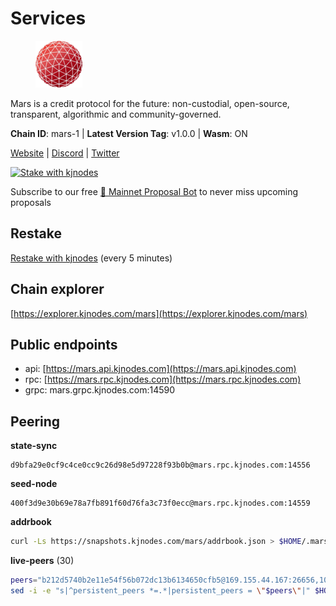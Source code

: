 # Services

<figure><img src="https://raw.githubusercontent.com/kj89/cosmos-images/main/logos/mars.png" alt=""><figcaption></figcaption></figure>

Mars is a credit protocol for the future: non-custodial,  open-source, transparent, algorithmic and community-governed.

**Chain ID**: mars-1 | **Latest Version Tag**: v1.0.0 | **Wasm**: ON

[Website](https://marsprotocol.io) | [Discord](https://discord.gg/marsprotocol) | [Twitter](https://twitter.com/mars_protocol)

[![Stake with kjnodes](https://i.ibb.co/cr44Q8j/button-stake-with-kjnodes.png)](https://restake.app/mars/marsvaloper1p9t4gr40rnpdwqacxgcqp7ffrfw908nu020g4n)

Subscribe to our free [🤖 Mainnet Proposal Bot](https://t.me/kjnodes_proposal_bot) to never miss upcoming proposals

## Restake

[Restake with kjnodes](https://restake.app/mars/marsvaloper1p9t4gr40rnpdwqacxgcqp7ffrfw908nu020g4n) (every 5 minutes)
## Chain explorer
[https://explorer.kjnodes.com/mars](https://explorer.kjnodes.com/mars)

## Public endpoints

* api: [https://mars.api.kjnodes.com](https://mars.api.kjnodes.com)
* rpc: [https://mars.rpc.kjnodes.com](https://mars.rpc.kjnodes.com)
* grpc: mars.grpc.kjnodes.com:14590

## Peering

**state-sync**

```text
d9bfa29e0cf9c4ce0cc9c26d98e5d97228f93b0b@mars.rpc.kjnodes.com:14556
```

**seed-node**

```text
400f3d9e30b69e78a7fb891f60d76fa3c73f0ecc@mars.rpc.kjnodes.com:14559
```

**addrbook**
```bash
curl -Ls https://snapshots.kjnodes.com/mars/addrbook.json > $HOME/.mars/config/addrbook.json
```

**live-peers** (30)
```bash
peers="b212d5740b2e11e54f56b072dc13b6134650cfb5@169.155.44.167:26656,10778ee2afc2d6a6451c4399f0a4fed978723a4c@78.46.109.138:23656,c0e6bf4193accabc14171ce163e704dcec5ea5df@51.91.215.170:36095,88f8e4d74b70e18d4f3515d34701704086aa77e1@38.146.3.134:18556,bd2b7d058dc608328f821ef1ad2b8442d6763376@81.0.220.94:24656,6cceba286b498d4a1931f85e35ea0fa433373057@134.65.195.230:26656,d9bfa29e0cf9c4ce0cc9c26d98e5d97228f93b0b@65.109.88.38:45656,c46be592341987eae20ac681cb08d2abcc02ab9a@137.74.4.20:2000,b88814bddfccd85289d7201bfd6fc6c4b3342ab2@178.162.165.193:36095,59bb909c57664fafe88bf1b6924769c15a769ba4@65.108.125.236:3000,becb82a1fbd1b539a413f19967b5148a43bc4515@159.223.55.135:26656,d2247f7b919f0781c90ee61958d7044665a22d38@169.155.168.110:26656,8c979d3c9677341fbac2f3b7aadb7a91d85cbbee@148.113.8.63:18556,6bcae846a2dc02b86ef6a0950655e65522da4e56@65.109.106.169:26656,5ffee90e41903f6fba29dc75446d536a02d626fe@65.108.232.150:18095,84f821d36d45cc0cdaa4ff05297e888bb0d9de8f@85.237.193.111:26656,86baedb502883a67947c84f62f3b6b89fc630988@107.155.81.98:26656,969af6a39a0f7e8a17b92d90888360ad92248626@65.108.132.107:2000,73be725377cc966d8da48f751085de4d1581b391@185.242.112.32:27651,7583038c5f21ef6ddb60692469cfd80c97dd585d@88.218.224.126:26656,d933a425e567c28b4695acbbf0d6cfa6c68cf0c5@65.108.72.156:26656,be494851610016cff8853796a99c3ad46d8d1b5b@65.108.76.242:36095,c3763808d3ed05c475b8a31cdd97fc522c088f4f@162.55.245.149:12020,be7d56127ef887d095b2f55f09be5fee1969d922@146.59.52.48:18095,ca5a76c51bbbc57f839e6ed08953d3926eaa6e5b@34.159.232.61:26656,62246c0c33a1a5a9f0fb4b40ab45db39cab5c44f@165.22.199.234:26130,530b1964bc17bca6457311f1c2d5a2f3d25b297a@51.81.155.97:18556,97e4468ac589eac505a800411c635b14511a61bb@134.65.194.206:26656,6cbdee8a3fd9dc83b8296275c96e5372dbc3b143@148.113.159.123:26656,c21bdeb3e1726428e7ec3a586b77242677f8fae5@38.146.3.135:18556"
sed -i -e "s|^persistent_peers *=.*|persistent_peers = \"$peers\"|" $HOME/.mars/config/config.toml
```
